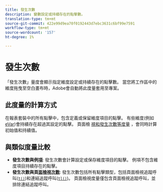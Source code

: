 ```yaml
---
title: 發生次數
description: 變數設定或持續存在的點擊數。
translation-type: tm+mt
source-git-commit: 422e99d9ea70f0192443d7ebc3631c6bf99e7591
workflow-type: tm+mt
source-wordcount: '157'
ht-degree: 1%

---
```



# 發生次數

「發生次數」量度會顯示指定維度設定或持續存在的點擊數。 當您將工作區中的維度拖曳至空白畫布時，Adobe會自動將此度量套用至專案。

## 此度量的計算方式

在報表套裝中的所有點擊中，包含定義或保留維度項目的點擊。 有些維度(例如 [eVar](../dimensions/evar.md))會持續存在超過其設定的點擊。 頁面檢 [視和發生](page-views.md)[次數等度量](occurrences.md) ，會同時計算初始值和持續值。

## 與類似度量比較

* **發生次數與例[項](instances.md)**: 發生次數會計算設定或保存維度項目的點擊。 例項不包含維度項目持續存在的點擊。
* **發生次數與頁[面檢視次數](page-views.md)**: 發生次數包括所有點擊類型，包括頁面檢視追蹤呼叫([`t()`](/help/implement/vars/functions/t-method.md))和連結追蹤呼叫([`tl()`](/help/implement/vars/functions/tl-method.md))。 頁面檢視度量僅包含頁面檢視追蹤呼叫，並排除連結追蹤呼叫。
